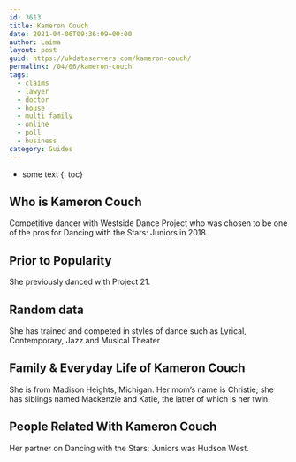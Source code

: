 ```yaml
---
id: 3613
title: Kameron Couch
date: 2021-04-06T09:36:09+00:00
author: Laima
layout: post
guid: https://ukdataservers.com/kameron-couch/
permalink: /04/06/kameron-couch
tags:
  - claims
  - lawyer
  - doctor
  - house
  - multi family
  - online
  - poll
  - business
category: Guides
---
```


* some text
{: toc}


## Who is Kameron Couch
                  
                  
                  
Competitive dancer with Westside Dance Project who was chosen to be one of the pros for Dancing with the Stars: Juniors in 2018.
                  
              
            
              
            
                
                
                
## Prior to Popularity
                  
                  
                  
She previously danced with Project 21. 
                  
              
            
              
            
                
                
                
## Random data
                  
                  
                  
She has trained and competed in styles of dance such as Lyrical, Contemporary, Jazz and Musical Theater
                  
              
            
              
            
                
                
                
## Family & Everyday Life of Kameron Couch
                  
                  
                  
She is from Madison Heights, Michigan. Her mom&#8217;s name is Christie; she has siblings named Mackenzie and Katie, the latter of which is her twin.
                  
              
            
              
            
                
                
                
## People Related With Kameron Couch
                  
                  
                  
Her partner on Dancing with the Stars: Juniors was Hudson West.
                  
              
            
              
            
                
              
            
              
              
            
            
              
            
          
          
          